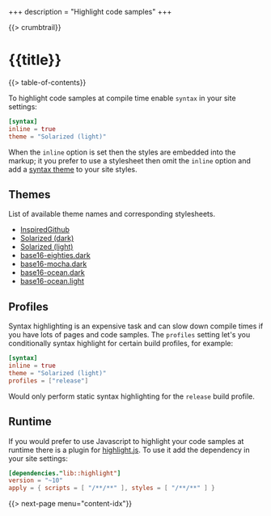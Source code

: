 +++
description = "Highlight code samples"
+++

{{> crumbtrail}}

# {{title}}

{{> table-of-contents}}

To highlight code samples at compile time enable `syntax` in your site settings:

```toml
[syntax]
inline = true
theme = "Solarized (light)"
```

When the `inline` option is set then the styles are embedded into the markup; it you prefer to use a stylesheet then omit the `inline` option and add a [syntax theme][] to your site styles.

## Themes

List of available theme names and corresponding stylesheets.

* [InspiredGithub](https://github.com/uwe-app/runtime/blob/master/syntax/themes/inspired-git-hub.css)
* [Solarized (dark)](https://github.com/uwe-app/runtime/blob/master/syntax/themes/solarized-dark.css)
* [Solarized (light)](https://github.com/uwe-app/runtime/blob/master/syntax/themes/solarized-light.css)
* [base16-eighties.dark](https://github.com/uwe-app/runtime/blob/master/syntax/themes/base16-eighties-dark.css)
* [base16-mocha.dark](https://github.com/uwe-app/runtime/blob/master/syntax/themes/base16-mocha-dark.css)
* [base16-ocean.dark](https://github.com/uwe-app/runtime/blob/master/syntax/themes/base16-ocean-dark.css)
* [base16-ocean.light](https://github.com/uwe-app/runtime/blob/master/syntax/themes/base16-ocean-light.css)

## Profiles

Syntax highlighting is an expensive task and can slow down compile times if you have lots of pages and code samples. The `profiles` setting let's you conditionally syntax highlight for certain build profiles, for example:

```toml
[syntax]
inline = true
theme = "Solarized (light)"
profiles = ["release"]
```

Would only perform static syntax highlighting for the `release` build profile.

## Runtime

If you would prefer to use Javascript to highlight your code samples at runtime there is a plugin for [highlight.js][]. To use it add the dependency in your site settings:

```toml
[dependencies."lib::highlight"]
version = "~10"
apply = { scripts = [ "/**/**" ], styles = [ "/**/**" ] }
```

{{> next-page menu="content-idx"}}

[syntax theme]: https://github.com/uwe-app/runtime/tree/master/syntax/themes
[highlight.js]: https://highlightjs.org/

